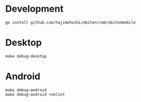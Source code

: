 # Development

```
go install github.com/hajimehoshi/ebiten/cmd/ebitenmobile
```

# Desktop

```
make debug~desktop
```

# Android

```
make debug~android
make debug~android +nolint
```
